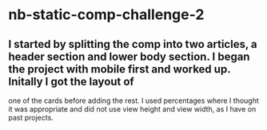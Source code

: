 # nb-static-comp-challenge-2  

## I started by splitting the comp into two articles, a header section and lower body section.  I began the project with mobile first and worked up.  Initally I got the layout of
one of the cards before adding the rest.  I used percentages where I thought it was appropriate and did not use view height and view 
width, as I have on past projects.
